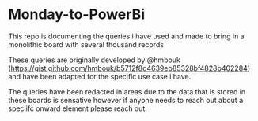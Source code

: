 # Monday-to-PowerBi
This repo is documenting the queries i have used and made to bring in a monolithic board with several thousand records

These queries are originally developed by @hmbouk (https://gist.github.com/hmbouk/b5712f8d4639eb85328bf4828b402284) and have been adapted for the specific use case i have. 

The queries have been redacted in areas due to the data that is stored in these boards is sensative however if anyone needs to reach out about a speciifc onward element please reach out. 
